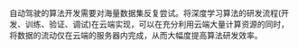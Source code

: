 
自动驾驶的算法开发需要对海量数据集反复尝试。将深度学习算法的研发流程(开发、训练、验证、调试)在云端实现，可以在充分利用云端大量计算资源的同时，将数据的流动仅在云端的服务器内完成，从而大幅度提高算法研发效率。